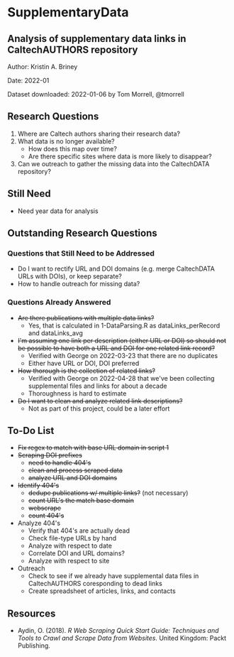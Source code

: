 # SupplementaryData
## Analysis of supplementary data links in CaltechAUTHORS repository

Author: Kristin A. Briney

Date: 2022-01

Dataset downloaded: 2022-01-06 by Tom Morrell, @tmorrell

## Research Questions

1. Where are Caltech authors sharing their research data?
2. What data is no longer available?
   - How does this map over time?
   - Are there specific sites where data is more likely to disappear?
3. Can we outreach to gather the missing data into the CaltechDATA repository?

## Still Need

- Need year data for analysis

## Outstanding Research Questions

### Questions that Still Need to be Addressed

- Do I want to rectify URL and DOI domains (e.g. merge CaltechDATA URLs with DOIs), or keep separate?
- How to handle outreach for missing data?

### Questions Already Answered

- ~~Are there publications with multiple data links?~~
  - Yes, that is calculated in 1-DataParsing.R as dataLinks_perRecord and dataLinks_avg
- ~~I'm assuming one link per description (either URL or DOI) so 
  should not be possible to have both a URL and DOI for one related link record?~~
  - Verified with George on 2022-03-23 that there are no duplicates
  - Either have URL or DOI, DOI preferred
- ~~How thorough is the collection of related links?~~
  - Verified with George on 2022-04-28 that we've been collecting supplemental files and links for about a decade
  - Thoroughness is hard to estimate
- ~~Do I want to clean and analyze related link descriptions?~~
  - Not as part of this project, could be a later effort

## To-Do List

- ~~Fix regex to match with base URL domain in script 1~~
- ~~Scraping DOI prefixes~~
  - ~~need to handle 404's~~
  - ~~clean and process scraped data~~
  - ~~analyze URL and DOI domains~~
- ~~Identify 404's~~
  - ~~dedupe publications w/ multiple links?~~ (not necessary)
  - ~~count URL's the match base domain~~
  - ~~webscrape~~
  - ~~count 404's~~
- Analyze 404's
  - Verify that 404's are actually dead
  - Check file-type URLs by hand
  - Analyze with respect to date
  - Correlate DOI and URL domains?
  - Analyze with respect to site
- Outreach
  - Check to see if we already have supplemental data files in CaltechAUTHORS coresponding to dead links
  - Create spreadsheet of articles, links, and contacts


## Resources

- Aydin, O. (2018). *R Web Scraping Quick Start Guide: Techniques and Tools to Crawl and Scrape Data from Websites.* United Kingdom: Packt Publishing.